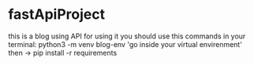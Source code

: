 # fastApiProject

this is a blog using API 
for using it you should use this commands in your terminal:
python3 -m venv blog-env
'go inside your virtual envirenment' then ->
pip install -r requirements

